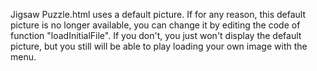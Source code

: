 Jigsaw Puzzle.html uses a default picture. If for any reason, this default picture is no longer available, you can change it by editing the code of function "loadInitialFile".
If you don't, you just won't display the default picture, but you still will be able to play loading your own image with the menu.
